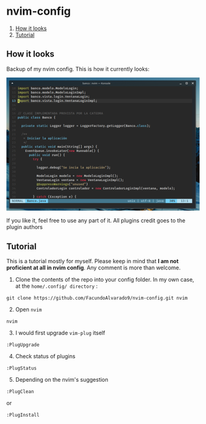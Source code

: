 # nvim-config

1. [How it looks](#how-it-looks)
2. [Tutorial](#tutorial)

## How it looks

Backup of my nvim config. This is how it currently looks:

![looks](https://github.com/FacundoAlvarado9/nvim-config/blob/master/looks.png?raw=true)

If you like it, feel free to use any part of it. All plugins credit goes to the plugin authors

## Tutorial
This is a tutorial mostly for myself. Please keep in mind that <b>I am not proficient at all in nvim config</b>. Any comment is more than welcome.

1. Clone the contents of the repo into your config folder. In my own case, at the `home/.config/ directory` :
```
git clone https://github.com/FacundoAlvarado9/nvim-config.git nvim
```

2. Open `nvim`
```
nvim
```

3. I would first upgrade `vim-plug` itself
```
:PlugUpgrade
```

4. Check status of plugins
```
:PlugStatus
```

5. Depending on the nvim's suggestion
```
:PlugClean
```
or
```
:PlugInstall
```
